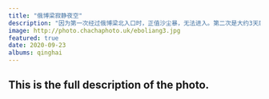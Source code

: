 ```yaml
---
title: "俄博梁寂静夜空"
description: "因为第一次经过俄博梁北入口时，正值沙尘暴，无法进入。第二次是大约3天后，从南侧进入了俄博梁，天气很好，无风，能见度高。我露营那么多次，从没有体验过这种没有任何动静的夜晚。这里没有看到动物和植物，听不到风吹草动和虫鸣鸟叫，也没有人类的喧嚣。这张照片拍摄于帐篷中，因为我没有时间去找星空机位了，装了后置柔焦。"
image: http://photo.chachaphoto.uk/eboliang3.jpg
featured: true
date: 2020-09-23
albums: qinghai
---
```


## This is the full description of the photo.
